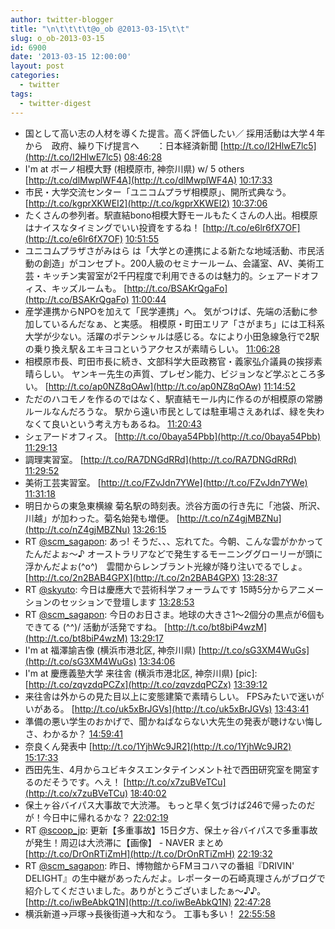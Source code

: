 ```yaml
---
author: twitter-blogger
title: "\n\t\t\t\t@o_ob @2013-03-15\t\t"
slug: o_ob-2013-03-15
id: 6900
date: '2013-03-15 12:00:00'
layout: post
categories:
  - twitter
tags:
  - twitter-digest
---
```


*   国として高い志の人材を導くた提言。高く評価したい／ 採用活動は大学４年から　政府、繰り下げ提言へ　　：日本経済新聞 [http://t.co/I2HlwE7lc5](http://t.co/I2HlwE7lc5) [08:46:28](http://twitter.com/o_ob/statuses/312349036587917312)
*   I'm at ボーノ相模大野 (相模原市, 神奈川県) w/ 5 others [http://t.co/dlMwplWF4A](http://t.co/dlMwplWF4A) [10:17:33](http://twitter.com/o_ob/statuses/312371958270541824)
*   市民・大学交流センター「ユニコムプラザ相模原」、開所式典なう。 [http://t.co/kgprXKWEI2](http://t.co/kgprXKWEI2) [10:37:06](http://twitter.com/o_ob/statuses/312376877211848708)
*   たくさんの参列者。駅直結bono相模大野モールもたくさんの人出。相模原はナイスなタイミングでいい投資をするね！ [http://t.co/e6lr6fX7OF](http://t.co/e6lr6fX7OF) [10:51:55](http://twitter.com/o_ob/statuses/312380608347258881)
*   ユニコムプラザさがみはら は「大学との連携による新たな地域活動、市民活動の創造」がコンセプト。200人級のセミナールーム、会議室、AV、美術工芸・キッチン実習室が2千円程度で利用できるのは魅力的。シェアードオフィス、キッズルームも。 [http://t.co/BSAKrQgaFo](http://t.co/BSAKrQgaFo) [11:00:44](http://twitter.com/o_ob/statuses/312382824516816896)
*   産学連携からNPOを加えて「民学連携」へ。 気がつけば、先端の活動に参加しているんだなぁ、と実感。 相模原・町田エリア「さがまち」には工科系大学が少ない。活躍のポテンシャルは感じる。なにより小田急線急行で2駅の乗り換え駅＆エキヨコというアクセスが素晴らしい。 [11:06:28](http://twitter.com/o_ob/statuses/312384269290991617)
*   相模原市長、町田市長に続き、文部科学大臣政務官・義家弘介議員の挨拶素晴らしい。 ヤンキー先生の声質、プレゼン能力、ビジョンなど学ぶところ多い。 [http://t.co/ap0NZ8qOAw](http://t.co/ap0NZ8qOAw) [11:14:52](http://twitter.com/o_ob/statuses/312386385485119488)
*   ただのハコモノを作るのではなく、駅直結モール内に作るのが相模原の常勝ルールなんだろうな。 駅から遠い市民としては駐車場さえあれば、緑を失わなくて良いという考え方もあるね。 [11:20:43](http://twitter.com/o_ob/statuses/312387856305885185)
*   シェアードオフィス。 [http://t.co/0baya54Pbb](http://t.co/0baya54Pbb) [11:29:13](http://twitter.com/o_ob/statuses/312389996239802368)
*   調理実習室。 [http://t.co/RA7DNGdRRd](http://t.co/RA7DNGdRRd) [11:29:52](http://twitter.com/o_ob/statuses/312390160182550528)
*   美術工芸実習室。 [http://t.co/FZvJdn7YWe](http://t.co/FZvJdn7YWe) [11:31:18](http://twitter.com/o_ob/statuses/312390518007025666)
*   明日からの東急東横線 菊名駅の時刻表。渋谷方面の行き先に「池袋、所沢、川越」が加わった。菊名始発も増便。 [http://t.co/nZ4gjMBZNu](http://t.co/nZ4gjMBZNu) [13:26:15](http://twitter.com/o_ob/statuses/312419447178661888)
*   RT [@scm_sagapon](http://twitter.com/scm_sagapon): あっ! そうだ、、、忘れてた。今朝、こんな雲がかかってたんだよぉ～♪ オーストラリアなどで発生するモーニンググローリーが頭に浮かんだよぉ(^o^)　雲間からレンブラント光線が降り注いでるでしょ。 [http://t.co/2n2BAB4GPX](http://t.co/2n2BAB4GPX) [13:28:37](http://twitter.com/o_ob/statuses/312420043537408000)
*   RT [@skyuto](http://twitter.com/skyuto): 今日は慶應大で芸術科学フォーラムです 15時5分からアニメーションのセッションで登壇します [13:28:53](http://twitter.com/o_ob/statuses/312420108461031424)
*   RT [@scm_sagapon](http://twitter.com/scm_sagapon): 今日のお日さま。地球の大きさ1～2個分の黒点が6個もできてる \(^^)/ 活動が活発ですね。 [http://t.co/bt8biP4wzM](http://t.co/bt8biP4wzM) [13:29:17](http://twitter.com/o_ob/statuses/312420209581510657)
*   I'm at 福澤諭吉像 (横浜市港北区, 神奈川県) [http://t.co/sG3XM4WuGs](http://t.co/sG3XM4WuGs) [13:34:06](http://twitter.com/o_ob/statuses/312421425459904512)
*   I'm at 慶應義塾大学 来往舎 (横浜市港北区, 神奈川県) [pic]: [http://t.co/zqvzdqPCZx](http://t.co/zqvzdqPCZx) [13:39:12](http://twitter.com/o_ob/statuses/312422708447162368)
*   来往舎は外からの見た目以上に変態建築で素晴らしい。 FPSみたいで迷いがいがある。 [http://t.co/uk5xBrJGVs](http://t.co/uk5xBrJGVs) [13:43:41](http://twitter.com/o_ob/statuses/312423835406307329)
*   準備の悪い学生のおかげで、聞かねばならない大先生の発表が聴けない悔しさ、わかるか？ [14:59:41](http://twitter.com/o_ob/statuses/312442962271420419)
*   奈良くん発表中 [http://t.co/1YjhWc9JR2](http://t.co/1YjhWc9JR2) [15:17:33](http://twitter.com/o_ob/statuses/312447456526868480)
*   西田先生、4月からユビキタスエンタテインメント社で西田研究室を開室するのだそうです。へえ！ [http://t.co/x7zuBVeTCu](http://t.co/x7zuBVeTCu) [18:40:02](http://twitter.com/o_ob/statuses/312498413038096384)
*   保土ヶ谷バイパス大事故で大渋滞。 もっと早く気づけば246で帰ったのだが！今日中に帰れるかな？ [22:02:19](http://twitter.com/o_ob/statuses/312549321017016320)
*   RT [@scoop_jp](http://twitter.com/scoop_jp): 更新【多重事故】15日夕方、保土ヶ谷バイパスで多重事故が発生！周辺は大渋滞に【画像】 - NAVER まとめ [http://t.co/DrOnRTiZmH](http://t.co/DrOnRTiZmH) [22:19:32](http://twitter.com/o_ob/statuses/312553654592888832)
*   RT [@scm_sagapon](http://twitter.com/scm_sagapon): 昨日、博物館からFMヨコハマの番組『DRIVIN' DELIGHT』の生中継があったんだよ。レポーターの石崎真理さんがブログで紹介してくださいました。ありがとうございましたぁ～♪♪。 [http://t.co/iwBeAbkQ1N](http://t.co/iwBeAbkQ1N) [22:47:28](http://twitter.com/o_ob/statuses/312560683940212738)
*   横浜新道→戸塚→長後街道→大和なう。 工事も多い！ [22:55:58](http://twitter.com/o_ob/statuses/312562823509196803)
